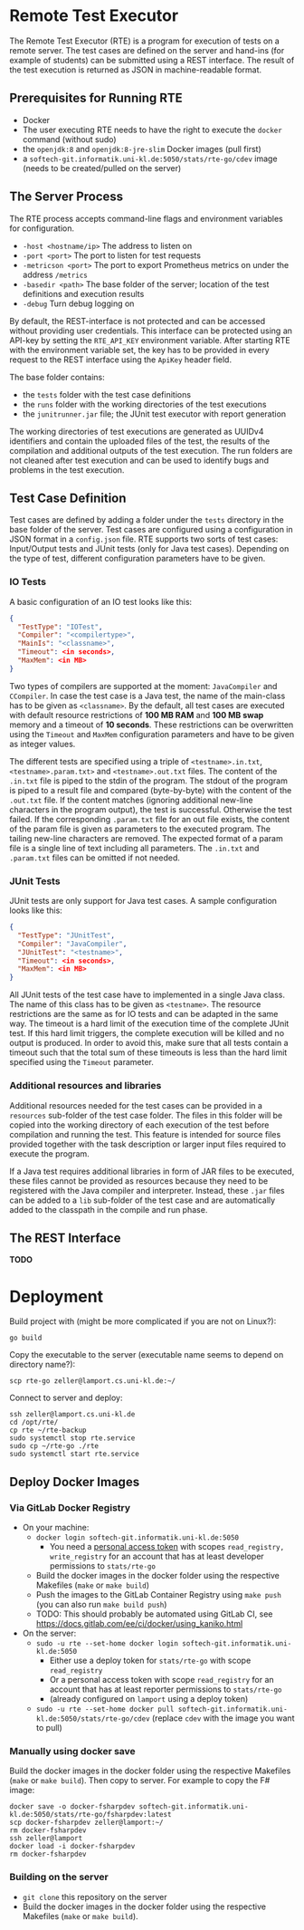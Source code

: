 # Remote Test Executor

The Remote Test Executor (RTE) is a program for execution of tests on a remote server.
The test cases are defined on the server and hand-ins (for example of students) can be submitted using a REST interface.
The result of the test execution is returned as JSON in machine-readable format.

## Prerequisites for Running RTE

- Docker
- The user executing RTE needs to have the right to execute the `docker` command (without sudo)
- the `openjdk:8` and `openjdk:8-jre-slim` Docker images (pull first)
- a `softech-git.informatik.uni-kl.de:5050/stats/rte-go/cdev` image (needs to be created/pulled on the server)

## The Server Process

The RTE process accepts command-line flags and environment variables for configuration.

- `-host <hostname/ip>` The address to listen on
- `-port <port>` The port to listen for test requests
- `-metricson <port>` The port to export Prometheus metrics on under the address `/metrics`
- `-basedir <path>` The base folder of the server; location of the test definitions and execution results
- `-debug` Turn debug logging on

By default, the REST-interface is not protected and can be accessed without providing user credentials.
This interface can be protected using an API-key by setting the `RTE_API_KEY` environment variable.
After starting RTE with the environment variable set, the key has to be provided in every request to the REST interface
using the `ApiKey` header field.

The base folder contains:

- the `tests` folder with the test case definitions
- the `runs` folder with the working directories of the test executions
- the `junitrunner.jar` file; the JUnit test executor with report generation

The working directories of test executions are generated as UUIDv4 identifiers and contain the uploaded files of the test,
the results of the compilation and additional outputs of the test execution.
The run folders are not cleaned after test execution and can be used to identify bugs and problems in the test execution.

## Test Case Definition

Test cases are defined by adding a folder under the `tests` directory in the base folder of the server.
Test cases are configured using a configuration in JSON format in a `config.json` file.
RTE supports two sorts of test cases: Input/Output tests and JUnit tests (only for Java test cases).
Depending on the type of test, different configuration parameters have to be given.

### IO Tests

A basic configuration of an IO test looks like this:

```json
{
  "TestType": "IOTest",
  "Compiler": "<compilertype>",
  "MainIs": "<classname>",
  "Timeout": <in seconds>,
  "MaxMem": <in MB>
}
```

Two types of compilers are supported at the moment: `JavaCompiler` and `CCompiler`.
In case the test case is a Java test, the name of the main-class has to be given as `<classname>`.
By the default, all test cases are executed with default resource restrictions of **100 MB RAM** and **100 MB swap** memory and a timeout of **10 seconds**.
These restrictions can be overwritten using the `Timeout` and `MaxMem` configuration parameters and have to be given as integer values.

The different tests are specified using a triple of `<testname>.in.txt`, `<testname>.param.txt>` and `<testname>.out.txt` files.
The content of the `.in.txt` file is piped to the stdin of the program.
The stdout of the program is piped to a result file and compared (byte-by-byte) with the content of the `.out.txt` file.
If the content matches (ignoring additional new-line characters in the program output), the test is successful.
Otherwise the test failed.
If the corresponding `.param.txt` file for an out file exists, the content of the param file is given as parameters to the executed program.
The tailing new-line characters are removed.
The expected format of a param file is a single line of text including all parameters.
The `.in.txt` and `.param.txt` files can be omitted if not needed.


### JUnit Tests

JUnit tests are only support for Java test cases.
A sample configuration looks like this:

```json
{
  "TestType": "JUnitTest",
  "Compiler": "JavaCompiler",
  "JUnitTest": "<testname>",
  "Timeout": <in seconds>,
  "MaxMem": <in MB>
}
```

All JUnit tests of the test case have to implemented in a single Java class.
The name of this class has to be given as `<testname>`.
The resource restrictions are the same as for IO tests and can be adapted in the same way.
The timeout is a hard limit of the execution time of the complete JUnit test.
If this hard limit triggers, the complete execution will be killed and no output is produced.
In order to avoid this, make sure that all tests contain a timeout such that the total sum of these timeouts is less than the hard limit specified using the `Timeout` parameter.

### Additional resources and libraries

Additional resources needed for the test cases can be provided in a `resources` sub-folder of the test case folder.
The files in this folder will be copied into the working directory of each execution of the test before compilation and running the test.
This feature is intended for source files provided together with the task description or larger input files required to execute the program.

If a Java test requires additional libraries in form of JAR files to be executed, these files cannot be provided as
resources because they need to be registered with the Java compiler and interpreter.
Instead, these `.jar` files can be added to a `lib` sub-folder of the test case and are automatically added to the classpath
in the compile and run phase.

## The REST Interface

**TODO**


# Deployment

Build project with (might be more complicated if you are not on Linux?):

    go build
    
Copy the executable to the server (executable name seems to depend on directory name?):

    scp rte-go zeller@lamport.cs.uni-kl.de:~/
    
Connect to server and deploy:

    ssh zeller@lamport.cs.uni-kl.de
    cd /opt/rte/
    cp rte ~/rte-backup
    sudo systemctl stop rte.service
    sudo cp ~/rte-go ./rte
    sudo systemctl start rte.service


## Deploy Docker Images

### Via GitLab Docker Registry

- On your machine:
  - `docker login softech-git.informatik.uni-kl.de:5050`
    - You need a [personal access token](https://softech-git.informatik.uni-kl.de/profile/personal_access_tokens) with scopes `read_registry, write_registry` for an account that has at least developer permissions to `stats/rte-go`
  - Build the docker images in the docker folder using the respective Makefiles (`make` or `make build`)
  - Push the images to the GitLab Container Registry using `make push` (you can also run `make build push`)
  - TODO: This should probably be automated using GitLab CI, see https://docs.gitlab.com/ee/ci/docker/using_kaniko.html
- On the server:
  - `sudo -u rte --set-home docker login softech-git.informatik.uni-kl.de:5050`
    - Either use a deploy token for `stats/rte-go` with scope `read_registry`
    - Or a personal access token with scope `read_registry` for an account that has at least reporter permissions to `stats/rte-go`
    - (already configured on `lamport` using a deploy token)
  - `sudo -u rte --set-home docker pull softech-git.informatik.uni-kl.de:5050/stats/rte-go/cdev` (replace `cdev` with the image you want to pull)


### Manually using docker save

Build the docker images in the docker folder using the respective Makefiles (`make` or `make build`).
Then copy to server. For example to copy the F# image:

    docker save -o docker-fsharpdev softech-git.informatik.uni-kl.de:5050/stats/rte-go/fsharpdev:latest
    scp docker-fsharpdev zeller@lamport:~/
    rm docker-fsharpdev
    ssh zeller@lamport
    docker load -i docker-fsharpdev
    rm docker-fsharpdev

### Building on the server

- `git clone` this repository on the server
- Build the docker images in the docker folder using the respective Makefiles (`make` or `make build`).
